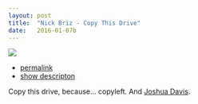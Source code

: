 ```yaml
---
layout: post
title:  "Nick Briz - Copy This Drive"
date:   2016-01-07b
---
```

<a href="http://nickbriz.com/copythisdrive/"><img src="/images/2016.01.07.copythisdrive.jpg" /></a>
<div class="media-description">
    <ul>
		<li><a href="{% post_url 2015-12-29-sketch-a %}">permalink</a></li>
		<li><a href="#" class="description-button">show descripton</a></li>
	</ul>
	<section class="long description">
		<p>Copy this drive, because... copyleft. And <a href="http://www.joshuadavis.com/">Joshua Davis</a>.</p>
	</section>
</div>